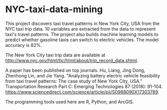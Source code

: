 # NYC-taxi-data-mining
This project discovers taxi travel patterns in New York City, USA from the NYC taxi trip data. 10 variables are extracted from the data to represent taxi's travel patterns. The project also builds machine learning models to predict whether gasoline taxis can switch to electric vehicles. The model accuracy is 82%.

The New York City taxi trip data are available at http://www.nyc.gov/html/tlc/html/about/trip_record_data.shtml.

A paper has been published on top journals. Hu, Liang, Jing Dong, Zhenhong Lin, and Jie Yang. "Analyzing battery electric vehicle feasibility from taxi travel patterns: The case study of New York City, USA." Transportation Research Part C: Emerging Technologies 87 (2018): 91-104. https://www.sciencedirect.com/science/article/pii/S0968090X17303789.

The programming tools used here are R, Python, and ArcGIS.
